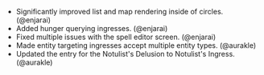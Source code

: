 - Significantly improved list and map rendering inside of circles. (@enjarai)
- Added hunger querying ingresses. (@enjarai)
- Fixed multiple issues with the spell editor screen. (@enjarai)
- Made entity targeting ingresses accept multiple entity types. (@aurakle)
- Updated the entry for the Notulist's Delusion to Notulist's Ingress. (@aurakle)

